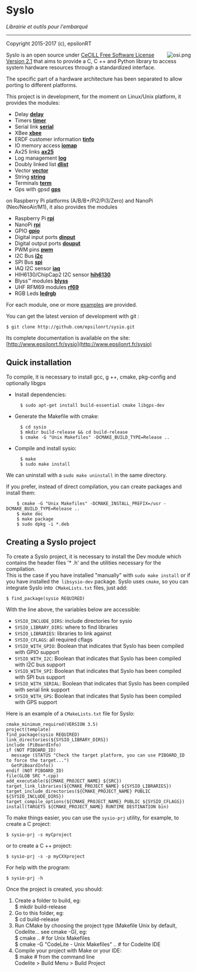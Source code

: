 # SysIo
*Librairie et outils pour l'embarqué*

---
Copyright 2015-2017 (c), epsilonRT

<a href="http://www.cecill.info/licences/Licence_CeCILL_V2.1-en.html">
  <img src="https://raw.githubusercontent.com/epsilonrt/gxPL/master/doc/images/osi.png" alt="osi.png" align="right" valign="top">
</a>

SysIo is an open source under [CeCILL Free Software License Version 2.1](http://www.cecill.info/licences/Licence_CeCILL_V2.1-en.html) 
that aims to provide a C, C ++ and Python library to access system hardware 
resources through a standardized interface.

The specific part of a hardware architecture has been separated to allow 
porting to different platforms.

This project is in development, for the moment on Linux/Unix platform, it provides the modules:
* Delay [**delay**](http://www.epsilonrt.fr/sysio/group__sysio__delay.html)
* Timers [**timer**](http://www.epsilonrt.fr/sysio/group__sysio__timer.html)
* Serial link [**serial**](http://www.epsilonrt.fr/sysio/group__sysio__serial.html)
* XBee [**xbee**](http://www.epsilonrt.fr/sysio/group__sysio__xbee.html)
* ERDF customer information [**tinfo**](http://www.epsilonrt.fr/sysio/group__sysio__tinfo.html)
* IO memory access [**iomap**](http://www.epsilonrt.fr/sysio/group__sysio__iomap.html)
* Ax25 links [**ax25**](http://www.epsilonrt.fr/sysio/group__radio__ax25.html)
* Log management [**log**](http://www.epsilonrt.fr/sysio/group__sysio__log.html)
* Doubly linked list [**dlist**](http://www.epsilonrt.fr/sysio/group__sysio__dlist.html)
* Vector [**vector**](http://www.epsilonrt.fr/sysio/group__sysio__vector.html)
* String [**string**](http://www.epsilonrt.fr/sysio/group__sysio__string.html)
* Terminals [**term**](http://www.epsilonrt.fr/sysio/group__sysio__term.html)
* Gps with gpsd [**gps**](http://www.epsilonrt.fr/sysio/group__sysio__gps.html)

on Raspberry Pi platforms (A/B/B+/Pi2/Pi3/Zero) and NanoPi (Neo/NeoAir/M1), 
it also provides the modules

* Raspberry Pi [**rpi**](http://www.epsilonrt.fr/sysio/group__sysio__rpi.html)
* NanoPi [**rpi**](http://www.epsilonrt.fr/sysio/group__sysio__nanopi.html)
* GPIO [**gpio**](http://www.epsilonrt.fr/sysio/group__sysio__gpio.html)
* Digital input ports [**dinput**](http://www.epsilonrt.fr/sysio/group__sysio__dinput.html)
* Digital output ports [**douput**](http://www.epsilonrt.fr/sysio/group__sysio__doutput.html)
* PWM pins [**pwm**](http://www.epsilonrt.fr/sysio/group__sysio__pwm.html)
* I2C Bus [**i2c**](http://www.epsilonrt.fr/sysio/group__sysio__i2c.html)
* SPI Bus [**spi**](http://www.epsilonrt.fr/sysio/group__sysio__spi.html)
* IAQ I2C sensor [**iaq**](http://www.epsilonrt.fr/sysio/group__sysio__iaq.html)
* HIH6130/ChipCap2 I2C sensor [**hih6130**](http://www.epsilonrt.fr/sysio/group__sysio__hih6130.html)
* Blyss™ modules [**blyss**](http://www.epsilonrt.fr/sysio/group__sysio__blyss.html)
* UHF RFM69 modules [**rf69**](http://www.epsilonrt.fr/sysio/group__sysio__rf69.html)
* RGB Leds [**ledrgb**](http://www.epsilonrt.fr/sysio/group__sysio__ledrgb.html)

For each module, one or more [examples](http://www.epsilonrt.fr/sysio/examples.html) are provided.

You can get the latest version of development with git :

    $ git clone http://github.com/epsilonrt/sysio.git

Its complete documentation is available on the site: 
[http://www.epsilonrt.fr/sysio](http://www.epsilonrt.fr/sysio)

## Quick installation

To compile, it is necessary to install gcc, g ++, cmake, pkg-config and
optionally libgps

* Install dependencies:

        $ sudo apt-get install build-essential cmake libgps-dev

* Generate the Makefile with cmake:

        $ cd sysio
        $ mkdir build-release && cd build-release
        $ cmake -G "Unix Makefiles" -DCMAKE_BUILD_TYPE=Release .. 

* Compile and install sysio:

        $ make
        $ sudo make install

We can uninstall with a `sudo make uninstall` in the same directory.

If you prefer, instead of direct compilation, you can create packages and install them:

        $ cmake -G "Unix Makefiles" -DCMAKE_INSTALL_PREFIX=/usr -DCMAKE_BUILD_TYPE=Release ..
        $ make doc
        $ make package
        $ sudo dpkg -i *.deb

## Creating a SysIo project

To create a SysIo project, it is necessary to install the Dev module which 
contains the header files '* .h' and the utilities necessary for the compilation.  
This is the case if you have installed "manually" with `sudo make install` or 
if you have installed the` libsysio-dev` package.
SysIo uses `cmake`, so you can integrate SysIo into` CMakeLists.txt` files, just add:

    $ find_package(sysio REQUIRED)

With the line above, the variables below are accessible:

* `SYSIO_INCLUDE_DIRS`: include directories for sysio  
* `SYSIO_LIBRARY_DIRS`: where to find libraries  
* `SYSIO_LIBRARIES`: libraries to link against  
* `SYSIO_CFLAGS`: all required cflags  
* `SYSIO_WITH_GPIO`: Boolean that indicates that SysIo has been compiled with GPIO support  
* `SYSIO_WITH_I2C`: Boolean that indicates that SysIo has been compiled with I2C bus support  
* `SYSIO_WITH_SPI`: Boolean that indicates that SysIo has been compiled with SPI bus support  
* `SYSIO_WITH_SERIAL`: Boolean that indicates that SysIo has been compiled with serial link support  
* `SYSIO_WITH_GPS`: Boolean that indicates that SysIo has been compiled with GPS support  

Here is an example of a `CMakeLists.txt` file for SysIo:  

    cmake_minimum_required(VERSION 3.5)
    project(template)
    find_package(sysio REQUIRED)
    link_directories(${SYSIO_LIBRARY_DIRS})
    include (PiBoardInfo)
    if (NOT PIBOARD_ID)
      message (STATUS "Check the target platform, you can use PIBOARD_ID to force the target...")
      GetPiBoardInfo()
    endif (NOT PIBOARD_ID)
    file(GLOB SRC *.cpp)
    add_executable(${CMAKE_PROJECT_NAME} ${SRC})
    target_link_libraries(${CMAKE_PROJECT_NAME} ${SYSIO_LIBRARIES})
    target_include_directories(${CMAKE_PROJECT_NAME} PUBLIC ${SYSIO_INCLUDE_DIRS})
    target_compile_options(${CMAKE_PROJECT_NAME} PUBLIC ${SYSIO_CFLAGS})
    install(TARGETS ${CMAKE_PROJECT_NAME} RUNTIME DESTINATION bin)

To make things easier, you can use the `sysio-prj` utility, for example, to create a C project:

    $ sysio-prj -s myCproject

or to create a C ++ project:

    $ sysio-prj -s -p myCXXproject

For help with the program:

    $ sysio-prj -h

Once the project is created, you should:  
1. Create a folder to build, eg:  
        $ mkdir build-release  
2. Go to this folder, eg:  
        $ cd build-release  
3. Run CMake by choosing the project type (Makefile Unix by default, Codelite... see cmake -G), eg:  
        $ cmake .. # for Unix Makefiles  
        $ cmake -G "CodeLite - Unix Makefiles" .. # for Codelite IDE  
4. Compile your project with Make or your IDE:  
        $ make # from the command line  
        Codelite > Build Menu > Build Project  
